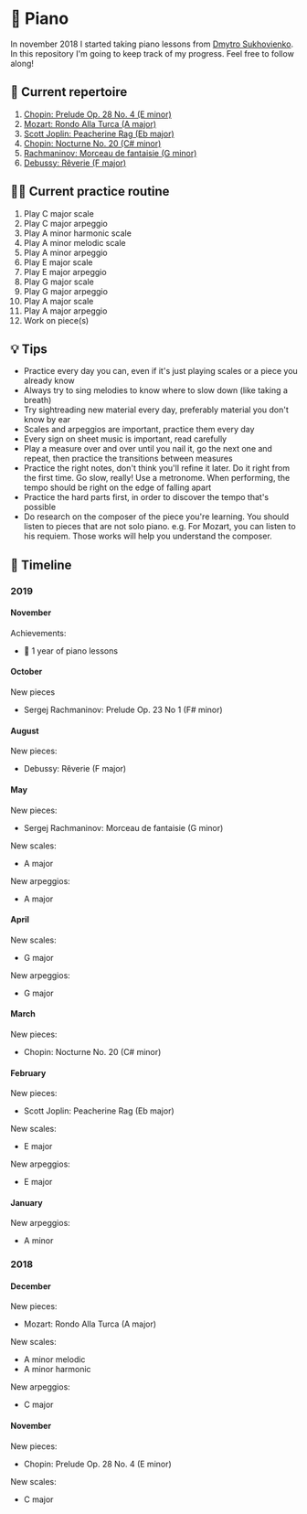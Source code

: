# 🎹 Piano

In november 2018 I started taking piano lessons from [Dmytro Sukhovienko](https://www.dmytro.net/). In this repository I'm going to keep track of my progress. Feel free to follow along!

## 🎼 Current repertoire

1. [Chopin: Prelude Op. 28 No. 4 (E minor)](https://www.youtube.com/watch?v=90wBhBZjAUQ)
2. [Mozart: Rondo Alla Turca (A major)](https://www.youtube.com/watch?v=A_THdzBnHy0)
3. [Scott Joplin: Peacherine Rag (Eb major)](https://www.youtube.com/watch?v=Z8c8eFXNolg)
4. [Chopin: Nocturne No. 20 (C# minor)](https://www.youtube.com/watch?v=OvoObzPGXZ0)
5. [Rachmaninov: Morceau de fantaisie (G minor)](https://www.youtube.com/watch?v=p8KIhwVFxGI)
6. [Debussy: Rêverie (F major)](https://www.youtube.com/watch?v=Hdj147NcjS0)

## 🏋️‍♀️ Current practice routine

1. Play C major scale
2. Play C major arpeggio
3. Play A minor harmonic scale
4. Play A minor melodic scale
5. Play A minor arpeggio
6. Play E major scale
7. Play E major arpeggio
8. Play G major scale
9. Play G major arpeggio
10. Play A major scale
11. Play A major arpeggio
12. Work on piece(s)

## 💡 Tips

* Practice every day you can, even if it's just playing scales or a piece you already know
* Always try to sing melodies to know where to slow down (like taking a breath)
* Try sightreading new material every day, preferably material you don't know by ear
* Scales and arpeggios are important, practice them every day
* Every sign on sheet music is important, read carefully
* Play a measure over and over until you nail it, go the next one and repeat, then practice the transitions between measures
* Practice the right notes, don't think you'll refine it later. Do it right from the first time. Go slow, really! Use a metronome. When performing, the tempo should be right on the edge of falling apart
* Practice the hard parts first, in order to discover the tempo that's possible
* Do research on the composer of the piece you're learning. You should listen to pieces that are not solo piano. e.g. For Mozart, you can listen to his requiem. Those works will help you understand the composer.

## 📅 Timeline

### 2019

#### November

Achievements:
- 🥳 1 year of piano lessons

#### October

New pieces
- Sergej Rachmaninov: Prelude Op. 23 No 1 (F# minor)

#### August

New pieces:
- Debussy: Rêverie (F major)

#### May

New pieces:
- Sergej Rachmaninov: Morceau de fantaisie (G minor)

New scales:
- A major

New arpeggios:
- A major

#### April

New scales:
- G major

New arpeggios:
- G major

#### March

New pieces:
- Chopin: Nocturne No. 20 (C# minor)

#### February

New pieces:
- Scott Joplin: Peacherine Rag (Eb major)

New scales:
- E major

New arpeggios:
- E major

#### January

New arpeggios:
- A minor

### 2018

#### December

New pieces:
- Mozart: Rondo Alla Turca (A major)

New scales:
- A minor melodic
- A minor harmonic

New arpeggios:
- C major

#### November

New pieces:
- Chopin: Prelude Op. 28 No. 4 (E minor)

New scales:
- C major

